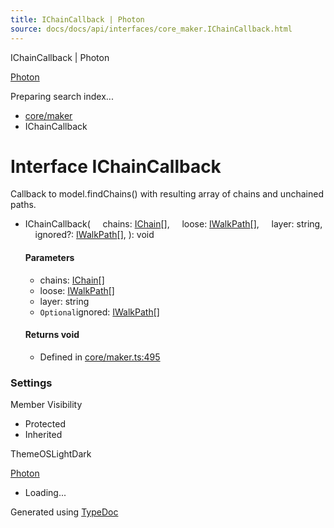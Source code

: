 ```yaml
---
title: IChainCallback | Photon
source: docs/docs/api/interfaces/core_maker.IChainCallback.html
---
```


IChainCallback | Photon

[Photon](../index.md)




Preparing search index...

* [core/maker](../modules/core_maker.md)
* IChainCallback

# Interface IChainCallback

Callback to model.findChains() with resulting array of chains and unchained paths.

* IChainCallback(
      chains: [IChain](core_maker.IChain.md)[],
      loose: [IWalkPath](core_maker.IWalkPath.md)[],
      layer: string,
      ignored?: [IWalkPath](core_maker.IWalkPath.md)[],
  ): void

  #### Parameters

  + chains: [IChain](core_maker.IChain.md)[]
  + loose: [IWalkPath](core_maker.IWalkPath.md)[]
  + layer: string
  + `Optional`ignored: [IWalkPath](core_maker.IWalkPath.md)[]

  #### Returns void

  + Defined in [core/maker.ts:495](https://github.com/mwhite454/photon/blob/main/packages/photon/src/core/maker.ts#L495)

### Settings

Member Visibility

* Protected
* Inherited

ThemeOSLightDark

[Photon](../index.md)

* Loading...

Generated using [TypeDoc](https://typedoc.org/)
